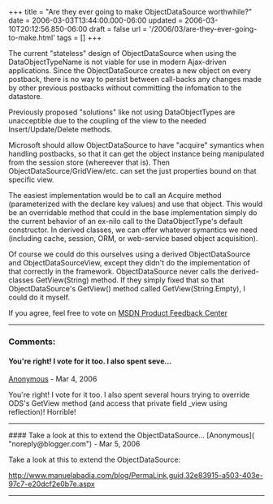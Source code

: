 +++
title = "Are they ever going to make ObjectDataSource worthwhile?"
date = 2006-03-03T13:44:00.000-06:00
updated = 2006-03-10T20:12:56.850-06:00
draft = false
url = '/2006/03/are-they-ever-going-to-make.html'
tags = []
+++

The current "stateless" design of ObjectDataSource when using the DataObjectTypeName is not viable for use in modern Ajax-driven applications. Since the ObjectDataSource creates a new object on every postback, there is no way to persist between call-backs any changes made by other previous postbacks without committing the infomation to the datastore.

Previously proposed "solutions" like not using DataObjectTypes are unacceptible due to the coupling of the view to the needed Insert/Update/Delete methods.

Microsoft should allow ObjectDataSource to have "acquire" symantics when handling postbacks, so that it can get the object instance being manipulated from the session store (whereever that is). Then ObjectDataSource/GridView/etc. can set the just properties bound on that specific view.

The easiest implementation would be to call an Acquire method (parameterized with the declare key values) and use that object. This would be an overridable method that could in the base implementation simply do the current behavior of an ex-nilo call to the DataObjectType's default constructor. In derived classes, we can offer whatever symantics we need (including cache, session, ORM, or web-service based object acquisition).

Of course we could do this ourselves using a derived ObjectDataSource and ObjectDataSourceView, except they didn't do the implementation of that correctly in the framework. ObjectDataSource never calls the derived-classes GetView(String) method. If they simply fixed that so that ObjectDataSource's GetView() method called GetView(String.Empty), I could do it myself.

If you agree, feel free to vote on [MSDN Product Feedback Center](http://lab.msdn.microsoft.com/productfeedback/viewfeedback.aspx?feedbackid=903a430d-d671-4e3e-9967-678c193fa349)

---
### Comments:
#### You're right! I vote for it too. I also spent seve...
[Anonymous]( "noreply@blogger.com") - <time datetime="2006-03-09T03:30:00.000-06:00">Mar 4, 2006</time>

You're right! I vote for it too. I also spent several hours trying to override ODS's GetView method (and access that private field \_view using reflection)! Horrible!
<hr />
#### Take a look at this to extend the ObjectDataSource...
[Anonymous]( "noreply@blogger.com") - <time datetime="2006-03-10T20:12:00.000-06:00">Mar 5, 2006</time>

Take a look at this to extend the ObjectDataSource:  
  
http://www.manuelabadia.com/blog/PermaLink,guid,32e83915-a503-403e-97c7-e20dcf2e0b7e.aspx
<hr />
